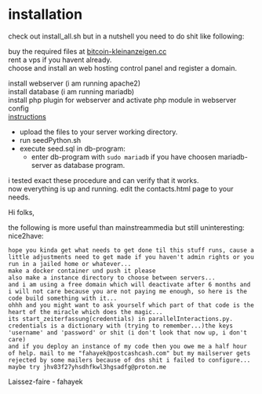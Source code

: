 # installation

check out install_all.sh but in a nutshell you need to do shit like following:

buy the required files at [bitcoin-kleinanzeigen.cc](https://bitcoin-kleinanzeigen.cc/wordpress/?product=own-your-own-lernplattform-autologin-server)  
rent a vps if you havent already.  
choose and install an web hosting control panel and register a domain.  


install webserver (i am running apache2)  
install database  (i am running mariadb)  
install php plugin for webserver and activate php module in webserver config  
[instructions](https://www.digitalocean.com/community/tutorials/how-to-install-lamp-stack-on-ubuntu)  

- upload the files to your server working directory.  
- run seedPython.sh  
- execute seed.sql in db-program:  
    - enter db-program with `sudo mariadb` if you have choosen mariadb-server as database program.  

i tested exact these procedure and can verify that it works.  
now everything is up and running. edit the contacts.html page to your needs.  


Hi folks,

the following is more useful than mainstreammedia but still uninteresting:
nice2have:

    hope you kinda get what needs to get done til this stuff runs, cause a little adjustments need to get made if you haven't admin rights or you run in a jailed home or whatever...
    make a docker container und push it please
    also make a instance directory to choose between servers...
    and i am using a free domain which will deactivate after 6 months and i will not care because you are not paying me enough, so here is the code build something with it...
    ohhh and you might want to ask yourself which part of that code is the heart of the miracle which does the magic...
    its start_zeiterfassung(credentials) in parallelInteractions.py. credentials is a dictionary with (trying to remember...)the keys 'username' and 'password' or shit (i don't look that now up, i don't care)
    and if you deploy an instance of my code then you owe me a half hour of help. mail to me "fahayek@postcashcash.com" but my mailserver gets rejected by some mailers because of dns shit i failed to configure... maybe try jhv83f27yhsdhfkwl3hgsadfg@proton.me

Laissez-faire - fahayek

